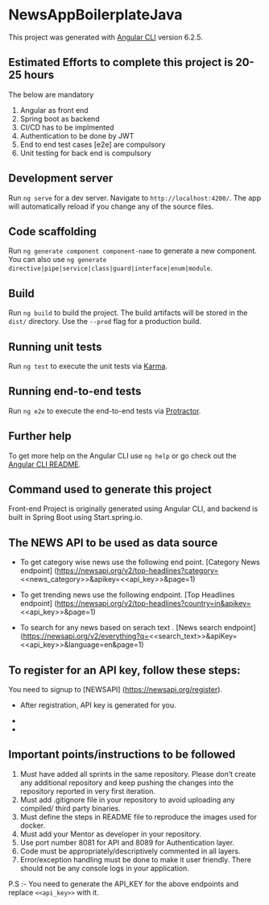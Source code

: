 # NewsAppBoilerplateJava

This project was generated with [Angular CLI](https://github.com/angular/angular-cli) version 6.2.5.

## Estimated Efforts to complete this project is 20-25 hours

The below are mandatory

1. Angular as front end
2. Spring boot as backend
3. CI/CD has to be implmented
4. Authentication to be done by JWT
5. End to end test cases [e2e] are compulsory
6. Unit testing for back end is compulsory


## Development server

Run `ng serve` for a dev server. Navigate to `http://localhost:4200/`. The app will automatically reload if you change any of the source files.

## Code scaffolding

Run `ng generate component component-name` to generate a new component. You can also use `ng generate directive|pipe|service|class|guard|interface|enum|module`.

## Build

Run `ng build` to build the project. The build artifacts will be stored in the `dist/` directory. Use the `--prod` flag for a production build.

## Running unit tests

Run `ng test` to execute the unit tests via [Karma](https://karma-runner.github.io).

## Running end-to-end tests

Run `ng e2e` to execute the end-to-end tests via [Protractor](http://www.protractortest.org/).

## Further help

To get more help on the Angular CLI use `ng help` or go check out the [Angular CLI README](https://github.com/angular/angular-cli/blob/master/README.md).

## Command used to generate this project
Front-end Project is originally generated using Angular CLI, and backend is built in Spring Boot using Start.spring.io.

## The NEWS API to be used as data source
- To get category wise news use the following end point. [Category News endpoint]
(https://newsapi.org/v2/top-headlines?category=<<news_category>>&apikey=<<api_key>>&page=1)

- To get trending news use the following endpoint. [Top Headlines endpoint]
(https://newsapi.org/v2/top-headlines?country=in&apikey=<<api_key>>&page=1)

- To search for any news based on serach text . [News search endpoint]
(https://newsapi.org/v2/everything?q=<<search_text>>&apiKey=<<api_key>>&language=en&page=1)


## To register for an API key, follow these steps:

You need to signup to [NEWSAPI] (https://newsapi.org/register).

- After registration, API key is generated for you.
- 


- 
## Important points/instructions to be followed

1.	Must have added all sprints in the same repository. Please don’t create any additional repository and keep pushing the changes into the repository reported in very first iteration.
2.	Must add .gitignore file in your repository to avoid uploading any compiled/ third party binaries.
3.	Must define the steps in README file to reproduce the images used for docker.
4.	Must add your Mentor as developer in your repository.
7.	Use port number 8081 for API and 8089 for Authentication layer.
8.	Code must be appropriately/descriptively commented in all layers.
9.	Error/exception handling must be done to make it user friendly. There should not be any console logs in your application.

P.S :- You need to generate the API_KEY for the above endpoints and replace 
`<<api_key>>` with it.
